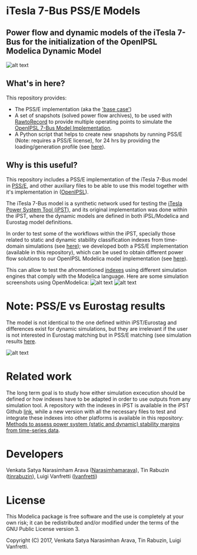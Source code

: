 # iTesla 7-Bus PSS/E Models
## Power flow and dynamic models of the iTesla 7-Bus for the initialization of the OpenIPSL Modelica Dynamic Model

![alt text](https://github.com/SmarTS-Lab/iTesla7BusModel_PSSE2Modelica/blob/master/OMScreenshots/00_OM_screen.png)

## What's in here?
This repository provides:
 - The PSS/E implementation (aka the ['base case'](https://github.com/SmarTS-Lab/7Bus/tree/master/PSSE))
 - A set of snapshots (solved power flow archives), to be used with [RawtoRecord](https://github.com/SmarTS-Lab/Raw2Record) to provide multiple operating points to simulate the [OpenIPSL 7-Bus Model Implementation](https://github.com/SmarTS-Lab/OpenIPSL/tree/master/ApplicationExamples/SevenBus).
 - A Python script that helps to create new snapshots by running PSS/E (Note: requires a PSS/E license), for 24 hrs by providing the loading/generation profile (see [here](https://github.com/SmarTS-Lab/7Bus/tree/master/PSSE/Sevenbus-snapshots)).

## Why is this useful?
This repository includes a PSS/E implementation of the iTesla 7-Bus model in [PSS/E](https://en.wikipedia.org/wiki/Power_system_simulator_for_engineering), and other auxiliary files to be able to use this model together with it's implementation in ([OpenIPSL](https://github.com/SmarTS-Lab/OpenIPSL)).

The iTesla 7-Bus model is a synthetic network used for testing the [iTesla Power System Tool (iPST)](https://github.com/itesla/ipst), and its original implementation was done within the iPST, where the dynamic models are defined in both iPSL/Modelica and Eurostag model definitions.

In order to test some of the workflows within the iPST, specially those related to static and dynamic stability classification indexes from time-domain simulations (see [here](https://github.com/itesla/ipst/tree/e46b47547098915367f4fcfe96301d068b45b2ab/dynamic-indexes)); we developed both a PSS/E implementation (available in this repository), which can be used to obtain different power flow solutions to our OpenIPSL Modelica model implementation (see [here](https://github.com/SmarTS-Lab/OpenIPSL/tree/master/ApplicationExamples/SevenBus)).

This can allow to test the afromentioned [indexes](https://github.com/itesla/ipst/tree/e46b47547098915367f4fcfe96301d068b45b2ab/dynamic-indexes) using different simulation engines that comply with the Modelica language. Here are some simulation screenshots using OpenModelica:
![alt text](https://github.com/SmarTS-Lab/iTesla7BusModel_PSSE2Modelica/blob/master/OMScreenshots/00_OM_sim_speed.png)
![alt text](https://github.com/SmarTS-Lab/iTesla7BusModel_PSSE2Modelica/blob/master/OMScreenshots/00_OM_sim_v.png)

# Note: PSS/E vs Eurostag results
The model is not identical to the one defined within iPST/Eurostag and differences exist for dynamic simulations, but they are irrelevant if the user is not interested in Eurostag matching but in PSS/E matching (see simulation results [here](https://github.com/SmarTS-Lab/iTesla7BusModel_PSSE2Modelica/tree/master/PSSE/Dynamics/Measurements).

![alt text](https://github.com/SmarTS-Lab/iTesla7BusModel_PSSE2Modelica/blob/master/PSSE/Dynamics/Measurements/gen/V_FSSV_Eurostag_Modelica_PSSE.png)

# Related work
The long term goal is to study how either simulation excecution should be defined or how indexes have to be adapted in order to use outputs from any simulation tool. 
A repository with the indexes in iPST is available in the iPST Github [link](https://github.com/itesla/ipst/tree/e46b47547098915367f4fcfe96301d068b45b2ab/dynamic-indexes), while a new version with all the  necessary files to test and integrate these indexes into other platforms is available in this repository: [Methods to assess power system (static and dynamic) stability margins from time-series data](https://github.com/ALSETLab/PS_Time_Series_Stability_Indexes).

# Developers
Venkata Satya Narasimham Arava ([Narasimhamarava](https://github.com/Narasimhamarava)), Tin Rabuzin ([tinrabuzin](https://github.com/tinrabuzin)), Luigi Vanfretti ([lvanfretti](https://github.com/lvanfretti))

# License
This Modelica package is free software and the use is completely at your own risk; it can be redistributed and/or modified under the terms of the GNU Public License version 3.

Copyright (C) 2017, Venkata Satya Narasimhan Arava, Tin Rabuzin, Luigi Vanfretti. 
